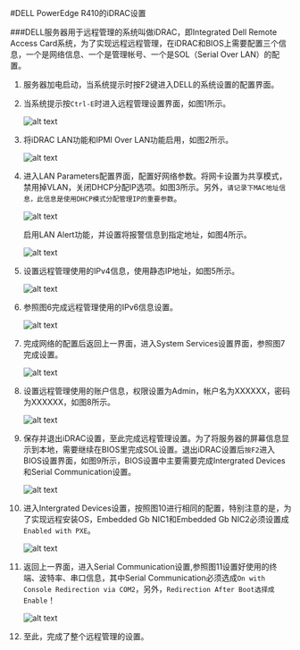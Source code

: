 ﻿
#DELL PowerEdge R410的iDRAC设置

###DELL服务器用于远程管理的系统叫做iDRAC，即Integrated Dell Remote Access Card系统，为了实现远程远程管理，在iDRAC和BIOS上需要配置三个信息，一个是网络信息、一个是管理帐号、一个是SOL（Serial Over LAN）的配置。

1. 服务器加电启动，当系统提示时按F2键进入DELL的系统设置的配置界面。

1. 当系统提示按`Ctrl-E`时进入远程管理设置界面，如图1所示。

    ![alt text][1]

1. 将iDRAC LAN功能和IPMI Over LAN功能启用，如图2所示。

    ![alt text][2]

1. 进入LAN Parameters配置界面，配置好网络参数。将网卡设置为共享模式，禁用掉VLAN，关闭DHCP分配IP选项。如图3所示。另外，`请记录下MAC地址信息，此信息是使用DHCP模式分配管理IP的重要参数`。

    ![alt text][3]

    启用LAN Alert功能，并设置将报警信息到指定地址，如图4所示。

    ![alt text][4]

1. 设置远程管理使用的IPv4信息，使用静态IP地址，如图5所示。

    ![alt text][5]

1. 参照图6完成远程管理使用的IPv6信息设置。

    ![alt text][6]

1. 完成网络的配置后返回上一界面，进入System Services设置界面，参照图7完成设置。

    ![alt text][7]

1. 设置远程管理使用的账户信息，权限设置为Admin，帐户名为XXXXXX，密码为XXXXXX，如图8所示。

    ![alt text][8]

1. 保存并退出iDRAC设置，至此完成远程管理设置。为了将服务器的屏幕信息显示到本地，需要继续在BIOS里完成SOL设置。退出iDRAC设置后`按F2`进入BIOS设置界面，如图9所示，BIOS设置中主要需要完成Intergrated Devices和Serial Communication设置。

    ![alt text][9]

1. 进入Intergrated Devices设置，按照图10进行相同的配置，特别注意的是，为了实现远程安装OS，Embedded Gb NIC1和Embedded Gb NIC2必须设置成`Enabled with PXE`。

    ![alt text][10]

1. 返回上一界面，进入Serial Communication设置,参照图11设置好使用的终端、波特率、串口信息，其中Serial Communication必须选成`On with Console Redirection via COM2`，另外，`Redirection After Boot选择成Enable`！

    ![alt text][11]

1. 至此，完成了整个远程管理的设置。







[1]: http://images.proadm.net/dell/r410/enter_in_remote_setup.jpg  "图1 进入DELL iDRAC设置"

[2]: http://images.proadm.net/dell/r410/idrac_config.jpg  "图2 开启iDRAC与IPMI功能"

[3]: http://images.proadm.net/dell/r410/idrac_lan_1.jpg  "图3 配置LAN参数之通用参数"

[4]: http://images.proadm.net/dell/r410/idrac_lan_2.jpg  "图4 配置LAN Alert功能"

[5]: http://images.proadm.net/dell/r410/idrac_lan_3.jpg  "图5 配置LAN参数之IPv4参数"

[6]: http://images.proadm.net/dell/r410/idrac_lan_4.jpg   "图6 配置LAN参数之IPv6参数"

[7]: http://images.proadm.net/dell/r410/idrac_system_services.jpg  "图7 配置System Services"

[8]: http://images.proadm.net/dell/r410/idrac_lan_user.jpg  "图8 配置iDRAC的账户信息"

[9]: http://images.proadm.net/dell/r410/bios_integrated_devices.jpg  "图9 BIOS界面"

[10]: http://images.proadm.net/dell/r410/bios_integrated_devices_setup.jpg  "图10 配置Intergrated Devices"

[11]: http://images.proadm.net/dell/r410/bios_serial_communication.jpg  "图11 配置Serial Communication"